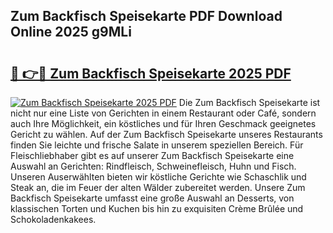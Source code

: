 ## Zum Backfisch Speisekarte PDF Download Online 2025 g9MLi

# <h2><a href="http://gc7q48.nevu.top/?p=Zum+Backfisch+Speisekarte">🔗 👉🔴 Zum Backfisch Speisekarte 2025 PDF</a></h2>

[![Zum Backfisch Speisekarte 2025 PDF](https://i.imgur.com/dBaPXMq.png)](http://gc7q48.nevu.top/?p=Zum+Backfisch+Speisekarte)
Die Zum Backfisch Speisekarte ist nicht nur eine Liste von Gerichten in einem Restaurant oder Café, sondern auch Ihre Möglichkeit, ein köstliches und für Ihren Geschmack geeignetes Gericht zu wählen. Auf der Zum Backfisch Speisekarte unseres Restaurants finden Sie leichte und frische Salate in unserem speziellen Bereich. Für Fleischliebhaber gibt es auf unserer Zum Backfisch Speisekarte eine Auswahl an Gerichten: Rindfleisch, Schweinefleisch, Huhn und Fisch. Unseren Auserwählten bieten wir köstliche Gerichte wie Schaschlik und Steak an, die im Feuer der alten Wälder zubereitet werden. Unsere Zum Backfisch Speisekarte umfasst eine große Auswahl an Desserts, von klassischen Torten und Kuchen bis hin zu exquisiten Crème Brûlée und Schokoladenkakees.
